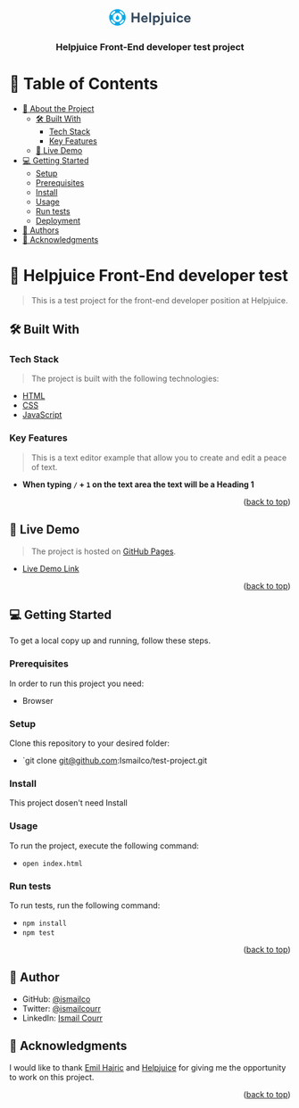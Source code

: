 <a name="readme-top"></a>

<div align="center">

  <svg width="146" height="40" viewBox="0 0 508 104" version="1.1" xmlns="http://www.w3.org/2000/svg" xmlns:xlink="http://www.w3.org/1999/xlink">
    <title>helpjuice-logo-0307896d1acd18c6a7f52c4256467fb6ca1007315c373af21357496e9ceb49e2</title>
    <desc>Created with Sketch.</desc>
    <g id="Page-1" stroke="none" stroke-width="1" fill="none" fill-rule="evenodd">
        <g id="helpjuice-logo-0307896d1acd18c6a7f52c4256467fb6ca1007315c373af21357496e9ceb49e2" fill-rule="nonzero">
            <g id="Group" transform="translate(139.000000, 20.000000)" fill="#384C60">
                <polygon id="Path" points="38.6 63.2 38.6 38 12.1 38 12.1 63.2 0.3 63.2 0.3 2.5 12.1 2.5 12.1 26.9 38.6 26.9 38.6 2.5 50.5 2.5 50.5 63.2"></polygon>
                <path d="M101,51.1 C98.9,58.4 92.2,64.5 81.8,64.5 C70.2,64.5 60,56.2 60,42 C60,28.6 69.9,19.8 80.7,19.8 C93.7,19.8 101.5,28.1 101.5,41.6 C101.5,43.2 101.3,44.9 101.3,45.1 L71.1,45.1 C71.4,50.7 76.1,54.7 81.7,54.7 C87,54.7 89.9,52 91.3,48.3 L101,51.1 Z M90.4,37.3 C90.2,33.1 87.5,29 81,29 C75.1,29 71.8,33.5 71.6,37.3 L90.4,37.3 Z" id="Shape"></path>
                <polygon id="Path" points="110.6 63.2 110.6 1.2 122 1.2 122 63.2"></polygon>
                <path d="M134.2,79.5 L134.2,21.1 L145.3,21.1 L145.3,26.2 C147.2,22.9 151.9,20.1 158.2,20.1 C170.5,20.1 177.6,29.5 177.6,42 C177.6,54.8 169.6,64.2 157.7,64.2 C151.9,64.2 147.6,61.9 145.5,59.1 L145.5,79.5 L134.2,79.5 Z M155.9,30.3 C150.1,30.3 145.4,34.7 145.4,42.1 C145.4,49.6 150.1,54 155.9,54 C161.7,54 166.3,49.6 166.3,42.1 C166.4,34.7 161.8,30.3 155.9,30.3 Z" id="Shape"></path>
                <path d="M186.6,21.1 L198,21.1 L198,66.9 C198,75 192.9,80.8 184.8,80.8 C181.5,80.8 179,80.1 178.4,79.9 L178.4,70.4 C179.2,70.6 180.3,70.8 181.9,70.8 C185.3,70.8 186.6,68.9 186.6,65.8 L186.6,21.1 Z M192.3,0.1 C196.2,0.1 199.3,3.3 199.3,7.2 C199.3,11.1 196.2,14.1 192.3,14.1 C188.4,14.1 185.3,11 185.3,7.2 C185.2,3.2 188.4,0.1 192.3,0.1 Z" id="Shape"></path>
                <path d="M237.4,58.7 C235.1,62.6 230.2,64.4 225.7,64.4 C215.5,64.4 209.7,56.9 209.7,47.8 L209.7,21.1 L221.1,21.1 L221.1,45.4 C221.1,50.1 223.5,53.9 228.8,53.9 C233.9,53.9 236.8,50.5 236.8,45.6 L236.8,21.1 L248.2,21.1 L248.2,55.6 C248.2,58.9 248.5,61.8 248.6,63.2 L237.7,63.2 C237.6,62.4 237.4,60.4 237.4,58.7 Z" id="Path"></path>
                <path d="M266,0.2 C269.9,0.2 273,3.4 273,7.3 C273,11.1 269.9,14.2 266,14.2 C262.1,14.2 259,11 259,7.3 C259,3.3 262.2,0.2 266,0.2 Z M260.4,63.2 L260.4,21.1 L271.8,21.1 L271.8,63.2 L260.4,63.2 Z" id="Shape"></path>
                <path d="M292.2,42.1 C292.2,49.7 297.2,54 303,54 C308.8,54 311.7,50.1 312.7,46.9 L322.7,50.2 C320.8,57.2 314.2,64.4 303,64.4 C290.6,64.4 280.8,55 280.8,42 C280.8,29 290.4,19.6 302.6,19.6 C314.1,19.6 320.6,26.7 322.4,33.8 L312.2,37.2 C311.2,33.7 308.5,30.1 302.9,30.1 C297,30.3 292.2,34.5 292.2,42.1 Z" id="Path"></path>
                <path d="M368.4,51.1 C366.3,58.4 359.6,64.5 349.2,64.5 C337.6,64.5 327.4,56.2 327.4,42 C327.4,28.6 337.3,19.8 348.1,19.8 C361.1,19.8 368.9,28.1 368.9,41.6 C368.9,43.2 368.7,44.9 368.7,45.1 L338.5,45.1 C338.8,50.7 343.5,54.7 349.1,54.7 C354.4,54.7 357.3,52 358.7,48.3 L368.4,51.1 Z M357.8,37.3 C357.6,33.1 354.9,29 348.4,29 C342.5,29 339.2,33.5 339,37.3 L357.8,37.3 Z" id="Shape"></path>
            </g>
            <g id="Group" fill="#01A9E9">
                <path d="M51.5,36.2 C51.5,36.2 62.4,50.5 62.4,56.7 C62.4,62.8 57.4,67.8 51.3,67.8 C45.2,67.8 40.2,62.8 40.2,56.7 C40.2,50.5 51.5,36.2 51.5,36.2 Z" id="Path"></path>
                <path d="M51.3,0.7 C23,0.7 0,23.7 0,52 C0,80.3 23,103.3 51.3,103.3 C79.6,103.3 102.6,80.3 102.6,52 C102.6,23.7 79.6,0.7 51.3,0.7 Z M68.6,10.1 C79.7,14.7 88.6,23.6 93.2,34.7 L82.8,39 C79.3,30.6 72.7,23.9 64.3,20.5 L68.6,10.1 Z M34,10.1 L38.3,20.5 C29.9,24 23.2,30.6 19.8,39 L9.4,34.7 C14,23.5 22.8,14.7 34,10.1 Z M34,93.9 C22.9,89.3 14,80.4 9.4,69.3 L19.8,65 C23.3,73.4 29.9,80.1 38.3,83.5 L34,93.9 Z M23.2,52 C23.2,36.5 35.8,23.9 51.3,23.9 C66.8,23.9 79.4,36.5 79.4,52 C79.4,67.5 66.8,80.1 51.3,80.1 C35.8,80.1 23.2,67.5 23.2,52 Z M68.6,93.9 L64.3,83.5 C72.7,80 79.4,73.4 82.8,65 L93.2,69.3 C88.6,80.5 79.8,89.3 68.6,93.9 Z" id="Shape"></path>
            </g>
        </g>
    </g>
</svg>
  <br/>

  <h3><b>Helpjuice Front-End developer test project</b></h3>

</div>

<!-- TABLE OF CONTENTS -->

# 📗 Table of Contents

- [📖 About the Project](#About-project)
  - [🛠 Built With](#Built_with)
    - [Tech Stack](#Tech-stack)
    - [Key Features](#Key-features)
  - [🚀 Live Demo](#Live_Demo)
- [💻 Getting Started](#getting-started)
  - [Setup](#setup)
  - [Prerequisites](#prerequisites)
  - [Install](#install)
  - [Usage](#usage)
  - [Run tests](#run-tests)
  - [Deployment](#triangular_flag_on_post-deployment)
- [👥 Authors](#Authors)
- [🙏 Acknowledgments](#Acknowledgments)

<!-- PROJECT DESCRIPTION -->

# 📖 Helpjuice Front-End developer test <a name="about-project"></a>

> This is a test project for the front-end developer position at Helpjuice.

## 🛠 Built With <a name="built-with"></a>

### Tech Stack <a name="tech-stack"></a>

> The project is built with the following technologies:

  <ul>
    <li><a href="https://developer.mozilla.org/en-US/docs/Learn/HTML/Introduction_to_HTML">HTML</a></li>
    <li><a href="https://developer.mozilla.org/en-US/docs/Learn/CSS/First_steps/What_is_CSS">CSS</a></li>
    <li><a href="https://developer.mozilla.org/en-US/docs/Learn/JavaScript/First_steps/What_is_JavaScript">JavaScript</a></li>
  </ul>

<!-- Features -->

### Key Features <a name="key-features"></a>

> This is a text editor example that allow you to create and edit a peace of text.

- **When typing `/` + `1` on the text area the text will be a Heading 1**

<p align="right">(<a href="#readme-top">back to top</a>)</p>

<!-- LIVE DEMO -->

## 🚀 Live Demo <a name="live-demo"></a>

> The project is hosted on [GitHub Pages](https://pages.github.com/).

- [Live Demo Link](https://ismailco.github.io/test-project/)

<p align="right">(<a href="#readme-top">back to top</a>)</p>

<!-- GETTING STARTED -->

## 💻 Getting Started <a name="getting-started"></a>

To get a local copy up and running, follow these steps.

### Prerequisites

In order to run this project you need:

- Browser

### Setup

Clone this repository to your desired folder:

- `git clone git@github.com:Ismailco/test-project.git

### Install

This project dosen't need Install

### Usage

To run the project, execute the following command:

- `open index.html`

### Run tests

To run tests, run the following command:

- `npm install`
- `npm test`

<p align="right">(<a href="#readme-top">back to top</a>)</p>

## 👤 Author <a name="authors"></a>

- GitHub: [@ismailco](https://github.com/ismailco)
- Twitter: [@ismailcourr](https://twitter.com/ismailcourr)
- LinkedIn: [Ismail Courr](https://linkedin.com/in/ismailcourr)

## 🙏 Acknowledgments <a name="acknowledgements"></a>

I would like to thank [Emil Hajric](https://www.linkedin.com/in/emilhajric/) and [Helpjuice](https://helpjuice.com/) for giving me the opportunity to work on this project.

<p align="right">(<a href="#readme-top">back to top</a>)</p>
